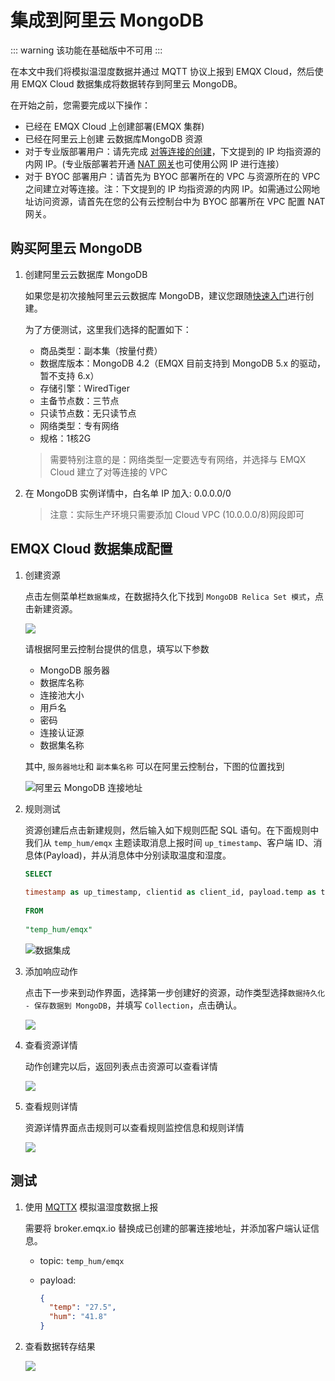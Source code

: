 # 集成到阿里云 MongoDB
::: warning
该功能在基础版中不可用
:::

在本文中我们将模拟温湿度数据并通过 MQTT 协议上报到 EMQX Cloud，然后使用 EMQX Cloud 数据集成将数据转存到阿里云 MongoDB。

在开始之前，您需要完成以下操作：

* 已经在 EMQX Cloud 上创建部署(EMQX 集群)
* 已经在阿里云上创建 云数据库MongoDB 资源
* 对于专业版部署用户：请先完成 [对等连接的创建](../deployments/vpc_peering.md)，下文提到的 IP 均指资源的内网 IP。(专业版部署若开通 [NAT 网关](../vas/nat-gateway.md)也可使用公网 IP 进行连接）
* 对于 BYOC 部署用户：请首先为 BYOC 部署所在的 VPC 与资源所在的 VPC 之间建立对等连接。注：下文提到的 IP 均指资源的内网 IP。如需通过公网地址访问资源，请首先在您的公有云控制台中为 BYOC 部署所在 VPC 配置 NAT 网关。  

## 购买阿里云 MongoDB

1. 创建阿里云云数据库 MongoDB
  
    如果您是初次接触阿里云云数据库 MongoDB，建议您跟随[快速入门](https://help.aliyun.com/document_detail/26572.html)进行创建。

    为了方便测试，这里我们选择的配置如下：

    - 商品类型：副本集（按量付费）
    - 数据库版本：MongoDB 4.2（EMQX 目前支持到 MongoDB 5.x 的驱动，暂不支持 6.x）
    - 存储引擎：WiredTiger
    - 主备节点数：三节点
    - 只读节点数：无只读节点
    - 网络类型：专有网络
    - 规格：1核2G

    > 需要特别注意的是：网络类型一定要选专有网络，并选择与 EMQX Cloud 建立了对等连接的 VPC

2. 在 MongoDB 实例详情中，白名单 IP 加入: 0.0.0.0/0

    > 注意：实际生产环境只需要添加 Cloud VPC (10.0.0.0/8)网段即可

## EMQX Cloud 数据集成配置
1. 创建资源

    点击左侧菜单栏`数据集成`，在数据持久化下找到 `MongoDB Relica Set 模式`，点击新建资源。

    ![](./_assets/mongodb_relica_set.png)

    请根据阿里云控制台提供的信息，填写以下参数
    - MongoDB 服务器
    - 数据库名称
    - 连接池大小
    - 用戶名
    - 密码
    - 连接认证源
    - 数据集名称

    其中, `服务器地圵`和 `副本集名称` 可以在阿里云控制台，下图的位置找到

    ![阿里云 MongoDB 连接地址](./_assets/aliyun_mongodb_address.png)

2. 规则测试

   资源创建后点击新建规则，然后输入如下规则匹配 SQL 语句。在下面规则中我们从 `temp_hum/emqx` 主题读取消息上报时间 `up_timestamp`、客户端 ID、消息体(Payload)，并从消息体中分别读取温度和湿度。

    ```sql
    SELECT
      
    timestamp as up_timestamp, clientid as client_id, payload.temp as temp, payload.hum as hum 
      
    FROM
      
    "temp_hum/emqx"
    ```
   ![数据集成](./_assets/sql_test.png)

3. 添加响应动作
  
    点击下一步来到动作界面，选择第一步创建好的资源，动作类型选择`数据持久化 - 保存数据到 MongoDB`，并填写 `Collection`，点击确认。

    ![](./_assets/aliyun_mongodb_create_action.png)

4. 查看资源详情

   动作创建完以后，返回列表点击资源可以查看详情

   ![](./_assets/aliyun_mongo_resource_detail.png)
5. 查看规则详情

   资源详情界面点击规则可以查看规则监控信息和规则详情

   ![](./_assets/aliyun_mongo_monitor.png)

## 测试

1. 使用 [MQTTX](https://mqttx.app/) 模拟温湿度数据上报

   需要将 broker.emqx.io 替换成已创建的部署连接地址，并添加客户端认证信息。

    - topic: `temp_hum/emqx`
    - payload:

      ```json
      {
        "temp": "27.5",
        "hum": "41.8"
      }
      ```

2. 查看数据转存结果

    ![](./_assets/aliyun_mongodb_query_result.png)
